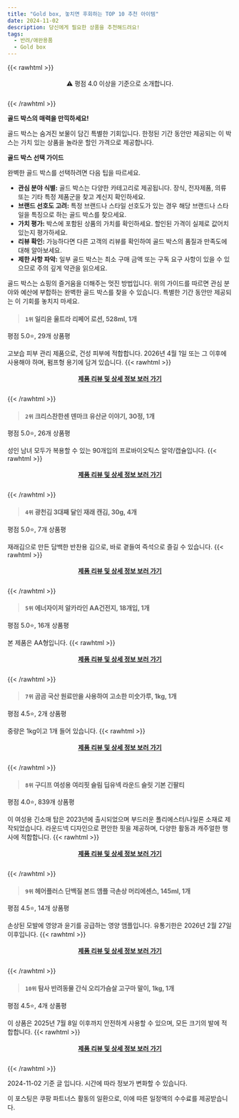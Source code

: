 ```yaml
---
title: "Gold box, 놓치면 후회하는 TOP 10 추천 아이템"
date: 2024-11-02
description: 당신에게 필요한 상품을 추천해드려요!
tags:
  - 반려/애완용품
  - Gold box
---
```

{{< rawhtml >}}<div class="toc" style="text-align: center; height: 50px; line-height: 2;">  <p>⚠️ 평점 4.0 이상을 기준으로 소개합니다.<br></p></div> {{< /rawhtml >}}

**골드 박스의 매력을 만끽하세요!**

골드 박스는 숨겨진 보물이 담긴 특별한 기회입니다. 한정된 기간 동안만 제공되는 이 박스는 가치 있는 상품을 놀라운 할인 가격으로 제공합니다.

**골드 박스 선택 가이드**

완벽한 골드 박스를 선택하려면 다음 팁을 따르세요.

* **관심 분야 식별:** 골드 박스는 다양한 카테고리로 제공됩니다. 장식, 전자제품, 의류 또는 기타 특정 제품군을 찾고 계신지 확인하세요.
* **브랜드 선호도 고려:** 특정 브랜드나 스타일 선호도가 있는 경우 해당 브랜드나 스타일을 특징으로 하는 골드 박스를 찾으세요.
* **가치 평가:** 박스에 포함된 상품의 가치를 확인하세요. 할인된 가격이 실제로 값어치 있는지 평가하세요.
* **리뷰 확인:** 가능하다면 다른 고객의 리뷰를 확인하여 골드 박스의 품질과 만족도에 대해 알아보세요.
* **제한 사항 파악:** 일부 골드 박스는 최소 구매 금액 또는 구독 요구 사항이 있을 수 있으므로 주의 깊게 약관을 읽으세요.

골드 박스는 쇼핑의 즐거움을 더해주는 멋진 방법입니다. 위의 가이드를 따르면 관심 분야와 예산에 부합하는 완벽한 골드 박스를 찾을 수 있습니다. 특별한 기간 동안만 제공되는 이 기회를 놓치지 마세요.


>#### `1위` 일리윤 울트라 리페어 로션, 528ml, 1개
평점 5.0⭐, 29개 상품평

고보습 피부 관리 제품으로, 건성 피부에 적합합니다. 2026년 4월 1일 또는 그 이후에 사용해야 하며, 펌프형 용기에 담겨 있습니다.
{{< rawhtml >}}<div class="toc" style="text-align: center; height: 50px; line-height: 2;"><p><b><a href="https://link.coupang.com/re/AFFSDP?lptag=AF5033054&pageKey=344528374&itemId=19830194355&vendorItemId=3335127006&traceid=V0-153-59137e94f7ab727f&requestid=20241102210416046139544420">제품 리뷰 및 상세 정보 보러 가기</a></b><br></p> </div>{{< /rawhtml >}}

>#### `2위` 크리스찬한센 덴마크 유산균 이야기, 30정, 1개
평점 5.0⭐, 26개 상품평

성인 남녀 모두가 복용할 수 있는 90개입의 프로바이오틱스 알약/캡슐입니다.
{{< rawhtml >}}<div class="toc" style="text-align: center; height: 50px; line-height: 2;"><p><b><a href="https://link.coupang.com/re/AFFSDP?lptag=AF5033054&pageKey=6063894601&itemId=19441573413&vendorItemId=81816610559&traceid=V0-153-84d5ced77c9f14e3&requestid=20241102210416046139544420">제품 리뷰 및 상세 정보 보러 가기</a></b><br></p> </div>{{< /rawhtml >}}

>#### `4위` 광천김 3대째 달인 재래 캔김, 30g, 4개
평점 5.0⭐, 7개 상품평

재래김으로 만든 담백한 반찬용 김으로, 바로 곁들여 즉석으로 즐길 수 있습니다.
{{< rawhtml >}}<div class="toc" style="text-align: center; height: 50px; line-height: 2;"><p><b><a href="https://link.coupang.com/re/AFFSDP?lptag=AF5033054&pageKey=281297205&itemId=6950112897&vendorItemId=74242573900&traceid=V0-153-03c40bcbefda8063&requestid=20241102210416046139544420">제품 리뷰 및 상세 정보 보러 가기</a></b><br></p> </div>{{< /rawhtml >}}

>#### `5위` 에너자이저 알카라인 AA건전지, 18개입, 1개
평점 5.0⭐, 16개 상품평

본 제품은 AA형입니다.
{{< rawhtml >}}<div class="toc" style="text-align: center; height: 50px; line-height: 2;"><p><b><a href="https://link.coupang.com/re/AFFSDP?lptag=AF5033054&pageKey=7012059398&itemId=8312229778&vendorItemId=88768656190&traceid=V0-153-6dd5880e8110856c&requestid=20241102210416046139544420">제품 리뷰 및 상세 정보 보러 가기</a></b><br></p> </div>{{< /rawhtml >}}

>#### `7위` 곰곰 국산 원료만을 사용하여 고소한 미숫가루, 1kg, 1개
평점 4.5⭐, 2개 상품평

중량은 1kg이고 1개 들어 있습니다.
{{< rawhtml >}}<div class="toc" style="text-align: center; height: 50px; line-height: 2;"><p><b><a href="https://link.coupang.com/re/AFFSDP?lptag=AF5033054&pageKey=7648578687&itemId=20344555889&vendorItemId=87429238905&traceid=V0-153-6a34b0c3e514d136&requestid=20241102210416046139544420">제품 리뷰 및 상세 정보 보러 가기</a></b><br></p> </div>{{< /rawhtml >}}

>#### `8위` 구디프 여성용 여리핏 슬림 딥유넥 라운드 슬릿 기본 긴팔티
평점 4.0⭐, 839개 상품평

이 여성용 긴소매 탑은 2023년에 출시되었으며 부드러운 폴리에스터/나일론 소재로 제작되었습니다. 라운드넥 디자인으로 편안한 핏을 제공하며, 다양한 활동과 캐주얼한 행사에 적합합니다.
{{< rawhtml >}}<div class="toc" style="text-align: center; height: 50px; line-height: 2;"><p><b><a href="https://link.coupang.com/re/AFFSDP?lptag=AF5033054&pageKey=7227228026&itemId=18329901191&vendorItemId=85474475693&traceid=V0-153-00c0cf75c424774f&requestid=20241102210416046139544420">제품 리뷰 및 상세 정보 보러 가기</a></b><br></p> </div>{{< /rawhtml >}}

>#### `9위` 헤어플러스 단백질 본드 앰플 극손상 머리에센스, 145ml, 1개
평점 4.5⭐, 14개 상품평

손상된 모발에 영양과 윤기를 공급하는 영양 앰플입니다. 유통기한은 2026년 2월 27일 이후입니다.
{{< rawhtml >}}<div class="toc" style="text-align: center; height: 50px; line-height: 2;"><p><b><a href="https://link.coupang.com/re/AFFSDP?lptag=AF5033054&pageKey=8239472865&itemId=583419338&vendorItemId=4527927276&traceid=V0-153-29671868ab1160fe&requestid=20241102210416046139544420">제품 리뷰 및 상세 정보 보러 가기</a></b><br></p> </div>{{< /rawhtml >}}

>#### `10위` 탐사 반려동물 간식 오리가슴살 고구마 말이, 1kg, 1개
평점 4.5⭐, 4개 상품평

이 상품은 2025년 7월 8일 이후까지 안전하게 사용할 수 있으며, 모든 크기의 발에 적합합니다.
{{< rawhtml >}}<div class="toc" style="text-align: center; height: 50px; line-height: 2;"><p><b><a href="https://link.coupang.com/re/AFFSDP?lptag=AF5033054&pageKey=6646236691&itemId=15211036418&vendorItemId=82432061850&traceid=V0-153-09e943deff25703f&requestid=20241102210416046139544420">제품 리뷰 및 상세 정보 보러 가기</a></b><br></p> </div>{{< /rawhtml >}}


2024-11-02 기준 글 입니다.
시간에 따라 정보가 변화할 수 있습니다.

이 포스팅은 쿠팡 파트너스 활동의 일환으로, 이에 따른 일정액의 수수료를 제공받습니다.